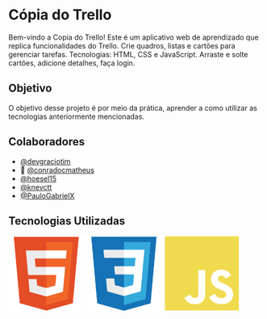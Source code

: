 # Cópia do Trello

Bem-vindo a Copia do Trello! Este é um aplicativo web de aprendizado que replica funcionalidades do Trello. Crie quadros, listas e cartões para gerenciar tarefas. Tecnologias: HTML, CSS e JavaScript. Arraste e solte cartões, adicione detalhes, faça login.

## Objetivo

O objetivo desse projeto é por meio da prática, aprender a como utilizar as tecnologias anteriormente mencionadas.

## Colaboradores

- [@devgraciotim](https://github.com/devgraciotim)
- 🐗 [@conradocmatheus](https://github.com/conradocmatheus)
- [@hoesel15](https://github.com/hoesel15)
- [@knevctt](https://github.com/knevctt)
- [@PauloGabrielX](https://github.com/PauloGabrielX)

## Tecnologias Utilizadas

<div>
    <img src="https://raw.githubusercontent.com/devicons/devicon/master/icons/html5/html5-original.svg" alt="Tecnologias Utilizadas" width="150px">
    <img src="https://raw.githubusercontent.com/devicons/devicon/master/icons/css3/css3-original.svg" alt="Tecnologias Utilizadas" width="150px">
    <img src="https://raw.githubusercontent.com/devicons/devicon/master/icons/javascript/javascript-plain.svg" alt="Tecnologias Utilizadas" width="150px">
</div>
